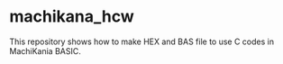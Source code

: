 # machikana_hcw
This repository shows how to make HEX and BAS file to use C codes in MachiKania BASIC.
